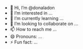- 👋 Hi, I’m @donaladon
- 👀 I’m interested in ...
- 🌱 I’m currently learning ...
- 💞️ I’m looking to collaborate on ...
- 📫 How to reach me ...
- 😄 Pronouns: ...
- ⚡ Fun fact: ...

<!---
donaladon/donaladon is a ✨ special ✨ repository because its `README.md` (this file) appears on your GitHub profile.
You can click the Preview link to take a look at your changes.
--->
